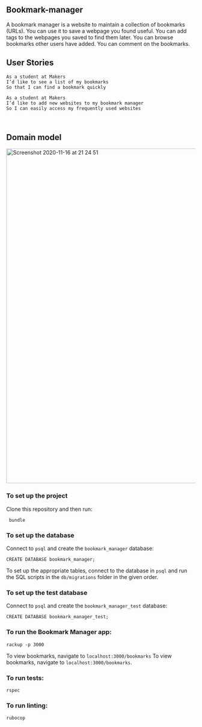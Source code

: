 ## Bookmark-manager

A bookmark manager is a website to maintain a collection of bookmarks (URLs). You can use it to save a webpage you found useful. You can add tags to the webpages you saved to find them later. You can browse bookmarks other users have added. You can comment on the bookmarks.

## User Stories

```
As a student at Makers
I’d like to see a list of my bookmarks
So that I can find a bookmark quickly

As a student at Makers
I’d like to add new websites to my bookmark manager
So I can easily access my frequently used websites



```
## Domain model

<img width="887" alt="Screenshot 2020-11-16 at 21 24 51" src="https://user-images.githubusercontent.com/71889577/99310027-47aecf00-2852-11eb-80d0-e02bac440232.png">


### To set up the project
Clone this repository and then run:
```
 bundle
 ```

 ### To set up the database

 Connect to `psql` and create the `bookmark_manager` database:

 ```
 CREATE DATABASE bookmark_manager;
 ```

 To set up the appropriate tables, connect to the database in `psql` and run the SQL scripts in the `db/migrations` folder in the given order.

 ### To set up the test database

 Connect to `psql` and create the `bookmark_manager_test` database:

 ```
 CREATE DATABASE bookmark_manager_test;
 ```

 ### To run the Bookmark Manager app:

 ```
 rackup -p 3000
 ```

 To view bookmarks, navigate to `localhost:3000/bookmarks`
 To view bookmarks, navigate to `localhost:3000/bookmarks`.

 ### To run tests:

```
rspec
```
### To run linting:
```
rubocop
```
